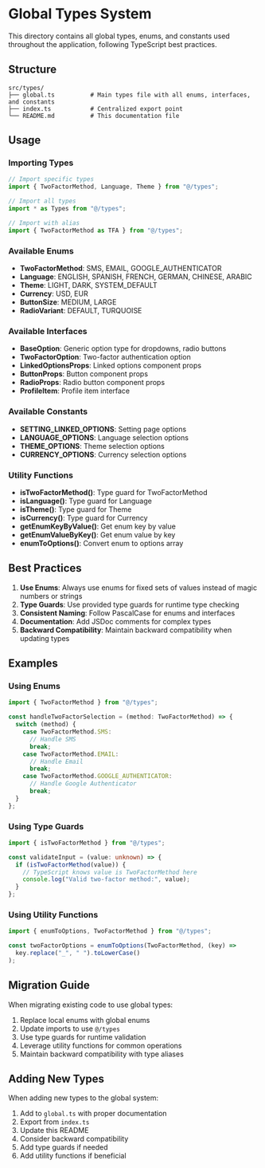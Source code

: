 # Global Types System

This directory contains all global types, enums, and constants used throughout the application, following TypeScript best practices.

## Structure

```
src/types/
├── global.ts          # Main types file with all enums, interfaces, and constants
├── index.ts           # Centralized export point
└── README.md          # This documentation file
```

## Usage

### Importing Types

```typescript
// Import specific types
import { TwoFactorMethod, Language, Theme } from "@/types";

// Import all types
import * as Types from "@/types";

// Import with alias
import { TwoFactorMethod as TFA } from "@/types";
```

### Available Enums

- **TwoFactorMethod**: SMS, EMAIL, GOOGLE_AUTHENTICATOR
- **Language**: ENGLISH, SPANISH, FRENCH, GERMAN, CHINESE, ARABIC
- **Theme**: LIGHT, DARK, SYSTEM_DEFAULT
- **Currency**: USD, EUR
- **ButtonSize**: MEDIUM, LARGE
- **RadioVariant**: DEFAULT, TURQUOISE

### Available Interfaces

- **BaseOption**: Generic option type for dropdowns, radio buttons
- **TwoFactorOption**: Two-factor authentication option
- **LinkedOptionsProps**: Linked options component props
- **ButtonProps**: Button component props
- **RadioProps**: Radio button component props
- **ProfileItem**: Profile item interface

### Available Constants

- **SETTING_LINKED_OPTIONS**: Setting page options
- **LANGUAGE_OPTIONS**: Language selection options
- **THEME_OPTIONS**: Theme selection options
- **CURRENCY_OPTIONS**: Currency selection options

### Utility Functions

- **isTwoFactorMethod()**: Type guard for TwoFactorMethod
- **isLanguage()**: Type guard for Language
- **isTheme()**: Type guard for Theme
- **isCurrency()**: Type guard for Currency
- **getEnumKeyByValue()**: Get enum key by value
- **getEnumValueByKey()**: Get enum value by key
- **enumToOptions()**: Convert enum to options array

## Best Practices

1. **Use Enums**: Always use enums for fixed sets of values instead of magic numbers or strings
2. **Type Guards**: Use provided type guards for runtime type checking
3. **Consistent Naming**: Follow PascalCase for enums and interfaces
4. **Documentation**: Add JSDoc comments for complex types
5. **Backward Compatibility**: Maintain backward compatibility when updating types

## Examples

### Using Enums

```typescript
import { TwoFactorMethod } from "@/types";

const handleTwoFactorSelection = (method: TwoFactorMethod) => {
  switch (method) {
    case TwoFactorMethod.SMS:
      // Handle SMS
      break;
    case TwoFactorMethod.EMAIL:
      // Handle Email
      break;
    case TwoFactorMethod.GOOGLE_AUTHENTICATOR:
      // Handle Google Authenticator
      break;
  }
};
```

### Using Type Guards

```typescript
import { isTwoFactorMethod } from "@/types";

const validateInput = (value: unknown) => {
  if (isTwoFactorMethod(value)) {
    // TypeScript knows value is TwoFactorMethod here
    console.log("Valid two-factor method:", value);
  }
};
```

### Using Utility Functions

```typescript
import { enumToOptions, TwoFactorMethod } from "@/types";

const twoFactorOptions = enumToOptions(TwoFactorMethod, (key) =>
  key.replace("_", " ").toLowerCase()
);
```

## Migration Guide

When migrating existing code to use global types:

1. Replace local enums with global enums
2. Update imports to use `@/types`
3. Use type guards for runtime validation
4. Leverage utility functions for common operations
5. Maintain backward compatibility with type aliases

## Adding New Types

When adding new types to the global system:

1. Add to `global.ts` with proper documentation
2. Export from `index.ts`
3. Update this README
4. Consider backward compatibility
5. Add type guards if needed
6. Add utility functions if beneficial
